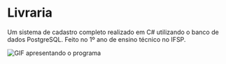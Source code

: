 # Livraria

Um sistema de cadastro completo realizado em C# utilizando o banco de dados PostgreSQL.
Feito no 1º ano de ensino técnico no IFSP.

<img src="https://www.dropbox.com/scl/fi/6jql4u0n8k24jdkdenopd/ApresentacaoLivrariaSalerGif.gif?rlkey=tjz9ydm8gh3rsixmqb29ljava&raw=1" alt="GIF apresentando o programa"/>
